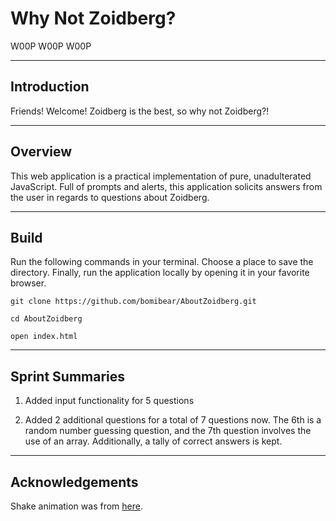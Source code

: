 # Why Not Zoidberg?
W00P W00P W00P

---
## Introduction
Friends!  Welcome!  Zoidberg is the best, so why not Zoidberg?!

---
## Overview
This web application is a practical implementation of pure, unadulterated JavaScript.  Full of prompts and alerts, this application solicits answers from the user in regards to questions about Zoidberg.

---
## Build
Run the following commands in your terminal.  Choose a place to save the directory.  Finally, run the application locally by opening it in your favorite browser.

```
git clone https://github.com/bomibear/AboutZoidberg.git

cd AboutZoidberg

open index.html
```

---
## Sprint Summaries
1. Added input functionality for 5 questions

2. Added 2 additional questions for a total of 7 questions now. The 6th is a random number guessing question, and the 7th question involves the use of an array. Additionally, a tally of correct answers is kept.

---
## Acknowledgements
Shake animation was from [here](https://www.w3schools.com/howto/tryit.asp?filename=tryhow_css_image_shake).